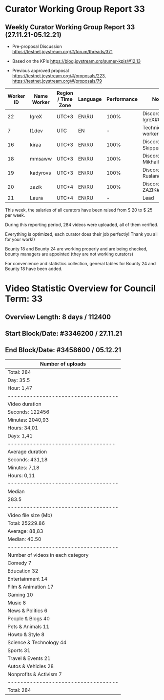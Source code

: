 # Curator Working Group Report 33 

## Weekly Curator Working Group Report 33 (27.11.21-05.12.21) 

- Pre-proposal Discussion https://testnet.joystream.org/#/forum/threads/371

- Based on the KPIs https://blog.joystream.org/sumer-kpis/#12.13

- Previous approved proposal https://testnet.joystream.org/#/proposals/223, https://testnet.joystream.org/#/proposals/79

| Worker ID            | Name Worker | Region / Time Zone | Language | Performance |         Notes          |
|----------------------|-------------|--------------------|----------|-------------|------------------------|            
| 22                   | IgreX       |       UTC+3        | EN\RU    | 100%        | Discord: IgreX#0267    |
| 7                    | l1dev       |        UTC         | EN       | -           | Technical worker       |
| 16                   | kiraa       |       UTC+3        | EN\RU    | 100%        | Discord: Skipper#0353  |
| 18                   | mmsaww      |       UTC+3        | EN\RU    | 100%        | Discord: Mikhail#7681  |
| 19                   | kadyrovs    |       UTC+3        | EN\RU    | 100%        | Discord: Ruslan#4019   |
| 20                   | zazik       |       UTC+4        | EN\RU    | 100%        | Discord: ZAZIK#5400    |
| 21                   | Laura       |       UTC+4        | EN\RU    | -           |         Lead           |

This week, the salaries of all curators have been raised from $ 20 to $ 25 per week.

During this reporting period, 284 videos were uploaded, all of them verified.

Everything is optimized, each curator does their job perfectly! Thank you all for your work!)

Bounty 18 and Bounty 24 are working properly and are being checked, bounty managers are appointed (they are not working curators)

For convenience and statistics collection, general tables for Bounty 24 and Bounty 18 have been added.

# Video Statistic Overview for Council Term: 33
## Overview Length: 8 days / 112400
## Start Block/Date: #3346200 / 27.11.21
## End Block/Date: #3458600 / 05.12.21

| Number of uploads                 |
|-----------------------------------|
| Total: 284                        |
| Day: 35.5                         |
| Hour: 1,47                        | 
|-----------------------------------|          
| Video duration                    |    
| Seconds: 122456                   |
| Minutes: 2040,93                  | 
| Hours: 34,01                      | 
| Days: 1,41                        | 
| ----------------------------------| 
| Average duration                  |
| Seconds: 431,18                   |
| Minutes: 7,18                     |
| Hours: 0,11                       | 
|-----------------------------------|
| Median                            |
| 283.5                             | 
|-----------------------------------| 
| Video file size (Mb)              | 
| Total: 25229.86                   |
| Average: 88,83                    |
| Median: 40.50                     | 
|-----------------------------------|
| Number of videos in each category | 
| Comedy 7                          | 
| Education 32                      | 
| Entertainment 14                  | 
| Film & Animation 17               | 
| Gaming 10                         | 
| Music 8                           | 
| News & Politics 6                 | 
| People & Blogs 40                 | 
| Pets & Animals 11                 | 
| Howto & Style 8                   | 
| Science & Technology 44           | 
| Sports 31                         |                    
| Travel & Events 21                |
| Autos & Vehicles 28               |   
| Nonprofits & Activism 7           |      
|-----------------------------------|
| Total: 284                        |
